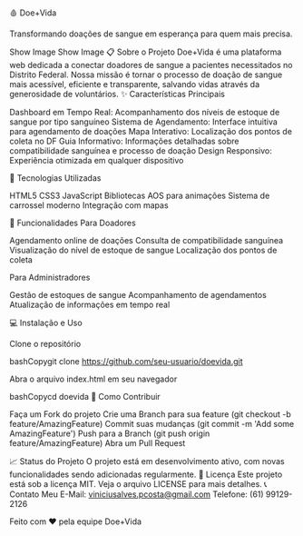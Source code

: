 🩸 Doe+Vida

Transformando doações de sangue em esperança para quem mais precisa.

Show Image
Show Image
📋 Sobre o Projeto
Doe+Vida é uma plataforma web dedicada a conectar doadores de sangue a pacientes necessitados no Distrito Federal. Nossa missão é tornar o processo de doação de sangue mais acessível, eficiente e transparente, salvando vidas através da generosidade de voluntários.
✨ Características Principais

Dashboard em Tempo Real: Acompanhamento dos níveis de estoque de sangue por tipo sanguíneo
Sistema de Agendamento: Interface intuitiva para agendamento de doações
Mapa Interativo: Localização dos pontos de coleta no DF
Guia Informativo: Informações detalhadas sobre compatibilidade sanguínea e processo de doação
Design Responsivo: Experiência otimizada em qualquer dispositivo

🚀 Tecnologias Utilizadas

HTML5
CSS3
JavaScript
Bibliotecas AOS para animações
Sistema de carrossel moderno
Integração com mapas

🌟 Funcionalidades
Para Doadores

Agendamento online de doações
Consulta de compatibilidade sanguínea
Visualização do nível de estoque de sangue
Localização dos pontos de coleta

Para Administradores

Gestão de estoques de sangue
Acompanhamento de agendamentos
Atualização de informações em tempo real

💻 Instalação e Uso

Clone o repositório

bashCopygit clone https://github.com/seu-usuario/doevida.git

Abra o arquivo index.html em seu navegador

bashCopycd doevida
🤝 Como Contribuir

Faça um Fork do projeto
Crie uma Branch para sua feature (git checkout -b feature/AmazingFeature)
Commit suas mudanças (git commit -m 'Add some AmazingFeature')
Push para a Branch (git push origin feature/AmazingFeature)
Abra um Pull Request

📈 Status do Projeto
O projeto está em desenvolvimento ativo, com novas funcionalidades sendo adicionadas regularmente.
📄 Licença
Este projeto está sob a licença MIT. Veja o arquivo LICENSE para mais detalhes.
📞 Contato
Meu E-Mail: viniciusalves.pcosta@gmail.com
Telefone: (61) 99129-2126

Feito com ❤️ pela equipe Doe+Vida
